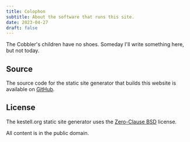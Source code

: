 ```yaml
---
title: Colophon
subtitle: About the software that runs this site.
date: 2023-04-27
draft: false
---
```


The Cobbler's children have no shoes. Someday I'll write something here, but not today.

## Source

The source code for the static site generator that builds this website is available on [GitHub](https://github.com/kkestell/kestell.org).

## License

The kestell.org static site generator uses the [Zero-Clause BSD](https://opensource.org/license/0bsd/) license.

All content is in the public domain.

